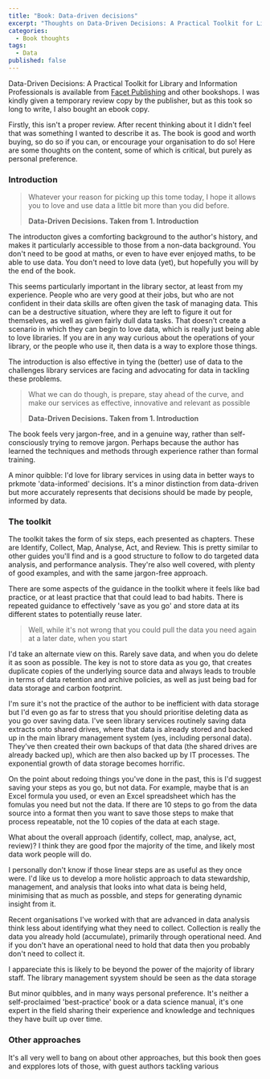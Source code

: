 ```yaml
---
title: "Book: Data-driven decisions"
excerpt: "Thoughts on Data-Driven Decisions: A Practical Toolkit for Library and Information Professionals"
categories:
  - Book thoughts
tags:
  - Data
published: false
---
```


Data-Driven Decisions: A Practical Toolkit for Library and Information Professionals is available from [Facet Publishing](https://www.facetpublishing.co.uk/title.php?id=9781783309799) and other bookshops. I was kindly given a temporary review copy by the publisher, but as this took so long to write, I also bought an ebook copy.

Firstly, this isn't a proper review. After recent thinking about it I didn't feel that was something I wanted to describe it as. The book is good and worth buying, so do so if you can, or encourage your organisation to do so! Here are some thoughts on the content, some of which is critical, but purely as personal preference.

### Introduction

> Whatever your reason for picking up this tome today, I hope it allows you to love and use data a little bit more than you did before.
>
> **Data-Driven Decisions. Taken from 1. Introduction**

The introducton gives a comforting background to the author's history, and makes it particularly accessible to those from a non-data background. You don't need to be good at maths, or even to have ever enjoyed maths, to be able to use data. You don't need to love data (yet), but hopefully you will by the end of the book.

This seems particularly important in the library sector, at least from my experience. People who are very good at their jobs, but who are not confident in their data skills are often given the task of managing data. This can be a destructive situation, where they are left to figure it out for themselves, as well as given fairly dull data tasks. That doesn't create a scenario in which they can begin to love data, which is really just being able to love libraries. If you are in any way curious about the operations of your library, or the people who use it, then data is a way to explore those things.

The introduction is also effective in tying the (better) use of data to the challenges library services are facing and advocating for data in tackling these problems.

> What we can do though, is prepare, stay ahead of the curve, and make our services as effective, innovative and relevant as possible
>
> **Data-Driven Decisions. Taken from 1. Introduction**

The book feels very jargon-free, and in a genuine way, rather than self-consciously trying to remove jargon. Perhaps because the author has learned the techniques and methods through experience rather than formal training.

A minor quibble: I'd love for library services in using data in better ways to prkmote 'data-informed' decisions. It's a minor distinction from data-driven but more accurately represents that decisions should be made by people, informed by data.

### The toolkit

The toolkit takes the form of six steps, each presented as chapters. These are Identify, Collect, Map, Analyse, Act, and Review. This is pretty similar to other guides you'll find and is a good structure to follow to do targeted data analysis, and performance analysis. They're also well covered, with plenty of good examples, and with the same jargon-free approach.

There are some aspects of the guidance in the toolkit where it feels like bad practice, or at least practice that that could lead to bad habits. There is repeated guidance to effectively 'save as you go' and store data at its different states to potentially reuse later.

> Well, while it's not wrong that you could pull the data you need again at a later date, when you start 

I'd take an alternate view on this. Rarely save data, and when you do delete it as soon as possible. The key is not to store data as you go, that creates duplicate copies of the underlying source data and always leads to trouble in terms of data retention and archive policies, as well as just being bad for data storage and carbon footprint.

I'm sure it's not the practice of the author to be inefficient with data storage but I'd even go as far to stress that you should prioritise deleting data as you go over saving data. I've seen library services routinely saving data extracts onto shared drives, where that data is already stored and backed up in the main library management system (yes, including personal data). They've then created their own backups of that data (the shared drives are already backed up), which are then also backed up by IT processes. The exponential growth of data storage becomes horrific.

On the point about redoing things you've done in the past, this is I'd suggest saving your steps as you go, but not data. For example, maybe that is an Excel formula you used, or even an Excel spreadsheet which has the fomulas you need but not the data. If there are 10 steps to go from the data source into a format then you want to save those steps to make that process repeatable, not the 10 copies of the data at each stage.

What about the overall approach (identify, collect, map, analyse, act, review)? I think they are good fpor the majority of the time, and likely most data work people will do.

I personally don't know if those linear steps are as useful as they once were. I'd like us to develop a more holistic approach to data stewardship, management, and analysis that looks into what data is being held, minimising that as much as possble, and steps for generating dynamic insight from it.

Recent organisations I've worked with that are advanced in data analysis think less about identifying what they need to collect. Collection is really the data you already hold (accumulate), primarily through operational need. And if you don't have an operational need to hold that data then you probably don't need to collect it.

I appareciate this is likely to be beyond the power of the majority of library staff. The library management syystem should be seen as the data storage 

But minor quibbles, and in many ways personal preference. It's neither a self-proclaimed 'best-practice' book or a data science manual, it's one expert in the field sharing their experience and knowledge and techniques they have built up over time.

### Other approaches

It's all very well to bang on about other approaches, but this book then goes and expplores lots of those, with guest authors tackling various

